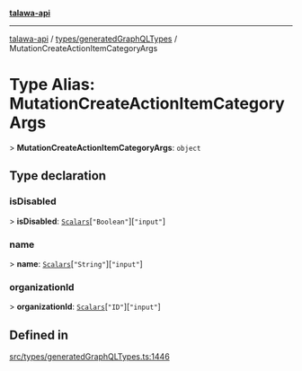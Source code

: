 [**talawa-api**](../../../README.md)

***

[talawa-api](../../../modules.md) / [types/generatedGraphQLTypes](../README.md) / MutationCreateActionItemCategoryArgs

# Type Alias: MutationCreateActionItemCategoryArgs

\> **MutationCreateActionItemCategoryArgs**: `object`

## Type declaration

### isDisabled

\> **isDisabled**: [`Scalars`](Scalars.md)\[`"Boolean"`\]\[`"input"`\]

### name

\> **name**: [`Scalars`](Scalars.md)\[`"String"`\]\[`"input"`\]

### organizationId

\> **organizationId**: [`Scalars`](Scalars.md)\[`"ID"`\]\[`"input"`\]

## Defined in

[src/types/generatedGraphQLTypes.ts:1446](https://github.com/PalisadoesFoundation/talawa-api/blob/832d310bae30bd8cb45fb1b44f62dd776dccc52f/src/types/generatedGraphQLTypes.ts#L1446)
